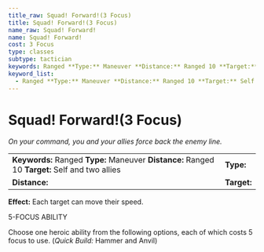 ```yaml
---
title_raw: Squad! Forward!(3 Focus)
title: Squad! Forward!(3 Focus)
name_raw: Squad! Forward!
name: Squad! Forward!
cost: 3 Focus
type: classes
subtype: tactician
keywords: Ranged **Type:** Maneuver **Distance:** Ranged 10 **Target:** Self and two allies
keyword_list:
  - Ranged **Type:** Maneuver **Distance:** Ranged 10 **Target:** Self and two allies
---
```


# Squad! Forward!(3 Focus)

*On your command, you and your allies force back the enemy line.*

|                                                                                                 |             |
| :---------------------------------------------------------------------------------------------- | :---------- |
| **Keywords:** Ranged **Type:** Maneuver **Distance:** Ranged 10 **Target:** Self and two allies | **Type:**   |
| **Distance:**                                                                                   | **Target:** |

**Effect:** Each target can move their speed.

5-FOCUS ABILITY

Choose one heroic ability from the following options, each of which costs 5 focus to use. (*Quick Build:* Hammer and Anvil)
